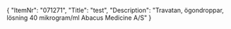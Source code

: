 {
  "ItemNr": "071271",
  "Title": "test",
  "Description": "Travatan, ögondroppar, lösning 40 mikrogram/ml Abacus Medicine A/S"
}